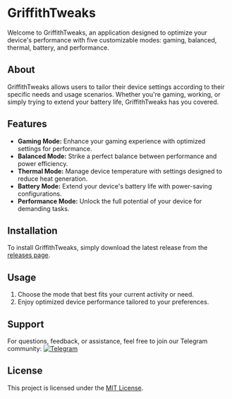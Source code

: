 # GriffithTweaks

Welcome to GriffithTweaks, an application designed to optimize your device's performance with five customizable modes: gaming, balanced, thermal, battery, and performance.

## About

GriffithTweaks allows users to tailor their device settings according to their specific needs and usage scenarios. Whether you're gaming, working, or simply trying to extend your battery life, GriffithTweaks has you covered.

## Features

- **Gaming Mode:** Enhance your gaming experience with optimized settings for performance.
- **Balanced Mode:** Strike a perfect balance between performance and power efficiency.
- **Thermal Mode:** Manage device temperature with settings designed to reduce heat generation.
- **Battery Mode:** Extend your device's battery life with power-saving configurations.
- **Performance Mode:** Unlock the full potential of your device for demanding tasks.

## Installation

To install GriffithTweaks, simply download the latest release from the [releases page](link-to-releases).

## Usage

1. Choose the mode that best fits your current activity or need.
2. Enjoy optimized device performance tailored to your preferences.

## Support

For questions, feedback, or assistance, feel free to join our Telegram community:
[![Telegram](https://img.shields.io/badge/Join%20Us%20on-Telegram-blue)](https://t.me/nihilprojects)

## License

This project is licensed under the [MIT License](link-to-license).
